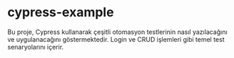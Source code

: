 # cypress-example
Bu proje, Cypress kullanarak çeşitli otomasyon testlerinin nasıl yazılacağını ve uygulanacağını göstermektedir. Login ve CRUD işlemleri gibi temel test senaryolarını içerir.
